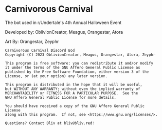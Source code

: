 # Carnivorous Carnival

The bot used in r/Undertale's 4th Annual Halloween Event

Developed by: OblivionCreator, Meagus, Orangestar, Atora

Art By: Orangestar, Zeyphr

    Carnivorous Carnival Discord Bod
    Copyright (C) 2023 OblivionCreator, Meagus, Orangestar, Atora, Zeyphr

    This program is free software: you can redistribute it and/or modify
    it under the terms of the GNU Affero General Public License as
    published by the Free Software Foundation, either version 3 of the
    License, or (at your option) any later version.

    This program is distributed in the hope that it will be useful,
    but WITHOUT ANY WARRANTY; without even the implied warranty of
    MERCHANTABILITY or FITNESS FOR A PARTICULAR PURPOSE.  See the
    GNU Affero General Public License for more details.

    You should have received a copy of the GNU Affero General Public License
    along with this program.  If not, see <https://www.gnu.org/licenses/>.

    Questions? Contact Bliv at bliv@bliv.red!
